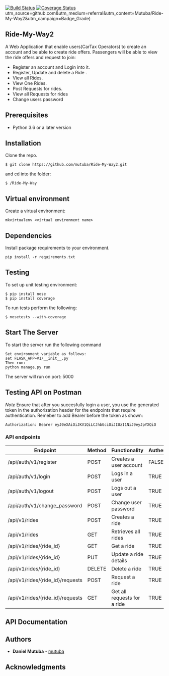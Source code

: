 [![Build Status](https://travis-ci.org/Mutuba/Ride-My-Way2.svg?branch=feature)](https://travis-ci.org/Mutuba/Ride-My-Way2)
[![Coverage Status](https://coveralls.io/repos/github/Mutuba/Ride-My-Way2/badge.svg)](https://coveralls.io/github/Mutuba/Ride-My-Way2)
utm_source=github.com&amp;utm_medium=referral&amp;utm_content=Mutuba/Ride-My-Way2&amp;utm_campaign=Badge_Grade)
## Ride-My-Way2

A Web Application that enable users(CarTax Operators) to create an account and be able to create ride offers. Passengers will be able to view the ride offers and request to join:

- Register an account and Login into it.
- Register, Update and delete a Ride .
- View all Rides.
- View One Rides.
- Post Requests for rides.
- View all Requests for rides
- Change users password

## Prerequisites

- Python 3.6 or a later version

## Installation
Clone the repo.
```
$ git clone https://github.com/mutuba/Ride-My-Way2.git
```
and cd into the folder:
```
$ /Ride-My-Way
```
## Virtual environment
Create a virtual environment:
```
mkvirtualenv <virtual environment name>
```
## Dependencies
Install package requirements to your environment.
```
pip install -r requirements.txt
```

## Testing
To set up unit testing environment:

```
$ pip install nose
$ pip install coverage
```

To run tests perform the following:

```
$ nosetests --with-coverage
```


## Start The Server
To start the server run the following command
```
Set environment variable as follows:
set FLASK_APP=V1/__init__.py
Then run:
python manage.py run 
```
The server will run on port: 5000

## Testing API on Postman

*Note* Ensure that after you succesfully login a user, you use the generated token in the authorization header for the endpoints that require authentication. Remeber to add Bearer before the token as shown:
```
Authorization: Bearer eyJ0eXAiOiJKV1QiLCJhbGciOiJIUzI1NiJ9eyJpYXQiO 
```


### API endpoints

| Endpoint | Method |  Functionality | Authentication |
| --- | --- | --- | --- |
| /api/auth/v1/register | POST | Creates a user account | FALSE
| /api/auth/v1/login | POST | Logs in a user | TRUE
| /api/auth/v1/logout | POST | Logs out a user | TRUE
| /api/auth/v1/change_password | POST | Change user password | TRUE
| /api/v1/rides | POST | Creates a ride | TRUE
| /api/v1/rides | GET | Retrieves all rides | TRUE 
| /api/v1/rides/{ride_id} | GET | Get a ride | TRUE
| /api/v1/rides/{ride_id} | PUT | Update a ride details | TRUE
| /api/v1/rides/{ride_id} | DELETE | Delete a ride | TRUE
| /api/v1/rides/{ride_id}/requests | POST | Request a ride | TRUE
| /api/v1/rides/{ride_id}/requests | GET | Get all requests for a ride | TRUE



## API Documentation

## Authors

* **Daniel Mutuba** - [mutuba](https://github.com/mutuba)

## Acknowledgments
